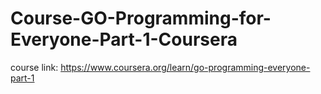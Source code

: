 # Course-GO-Programming-for-Everyone-Part-1-Coursera

course link: https://www.coursera.org/learn/go-programming-everyone-part-1
